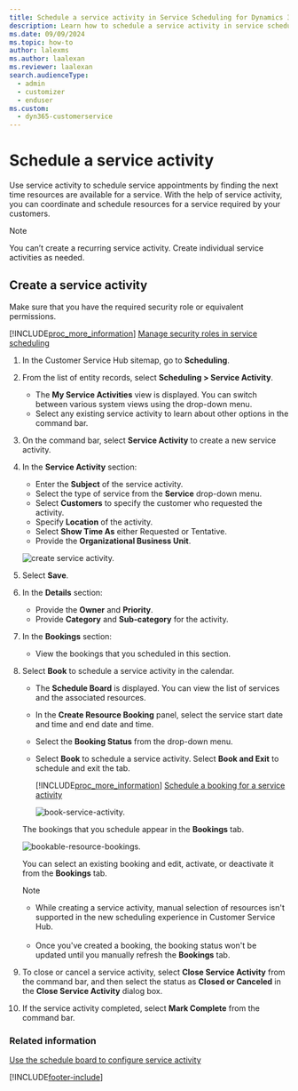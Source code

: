 ```yaml
---
title: Schedule a service activity in Service Scheduling for Dynamics 365 Customer Service
description: Learn how to schedule a service activity in service scheduling in Dynamics 365 Customer Service.
ms.date: 09/09/2024
ms.topic: how-to
author: lalexms
ms.author: laalexan
ms.reviewer: laalexan
search.audienceType: 
  - admin
  - customizer
  - enduser
ms.custom: 
  - dyn365-customerservice
---
```


# Schedule a service activity

Use service activity to schedule service appointments by finding the next time resources are available for a service. With the help of service activity, you can coordinate and schedule resources for a service required by your customers.
  
> [!NOTE]
> You can’t create a recurring service activity. Create individual service activities as needed.

## Create a service activity

Make sure that you have the required security role or equivalent permissions. 

[!INCLUDE[proc_more_information](../../includes/proc-more-information.md)] [Manage security roles in service scheduling](../administer/manage-security-roles.md)

1. In the Customer Service Hub sitemap, go to **Scheduling**.
2. From the list of entity records, select **Scheduling > Service Activity**.
   - The **My Service Activities** view is displayed. You can switch between various system views using the drop-down menu.
   - Select any existing service activity to learn about other options in the command bar.

3. On the command bar, select **Service Activity** to create a new service activity.  

4. In the **Service Activity** section:
    - Enter the **Subject** of the service activity.
    - Select the type of service from the **Service** drop-down menu.
    - Select **Customers** to specify the customer who requested the activity.
    - Specify **Location** of the activity.
    - Select **Show Time As** either Requested or Tentative.
    - Provide the **Organizational Business Unit**.

    ![create service activity.](../media/create-service-activity.png)

5. Select **Save**.

6. In the **Details** section:

     - Provide the **Owner** and **Priority**.
     - Provide **Category** and **Sub-category** for the activity.

7. In the **Bookings** section:

   - View the bookings that you scheduled in this section.

8. Select **Book** to schedule a service activity in the calendar.

    - The **Schedule Board** is displayed. You can view the list of services and the associated resources.
    - In the **Create Resource Booking** panel, select the service start date and time and end date and time.
    - Select the **Booking Status** from the drop-down menu.
    - Select **Book** to schedule a service activity. Select **Book and Exit** to schedule and exit the tab.

      [!INCLUDE[proc_more_information](../../includes/proc-more-information.md)] [Schedule a booking for a service activity](use-schedule-board-configure-service-activity.md)

      ![book-service-activity.](../media/book-service-activity.png)

   The bookings that you schedule appear in the **Bookings** tab.

   ![bookable-resource-bookings.](../media/resource-bookings-tab.png)

   You can select an existing booking and edit, activate, or deactivate it from the **Bookings** tab.

      > [!NOTE]
      > - While creating a service activity, manual selection of resources isn't supported in the new scheduling experience in Customer Service Hub.<br><br>
      > - Once you've created a booking, the booking status won't be updated until you manually refresh the **Bookings** tab.

9. To close or cancel a service activity, select **Close Service Activity** from the command bar, and then select the status as **Closed or Canceled** in the **Close Service Activity** dialog box.

10. If the service activity completed, select **Mark Complete** from the command bar. 

### Related information

[Use the schedule board to configure service activity](use-schedule-board-configure-service-activity.md)







[!INCLUDE[footer-include](../../includes/footer-banner.md)]
